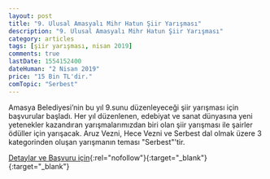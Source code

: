 ```yaml
---
layout: post
title: "9. Ulusal Amasyalı Mihr Hatun Şiir Yarışması"
description: "9. Ulusal Amasyalı Mihr Hatun Şiir Yarışması"
category: articles
tags: [şiir yarışması, nisan 2019]
comments: true
lastDate: 1554152400
dateHuman: "2 Nisan 2019"
price: "15 Bin TL'dir."
comTopic: "Serbest"
---
```


Amasya Belediyesi’nin bu yıl 9.sunu düzenleyeceği şiir yarışması için başvurular başladı. Her yıl düzenlenen, edebiyat ve sanat dünyasına yeni yetenekler kazandıran yarışmalarımızdan biri olan şiir yarışması ile şairler ödüller için yarışacak.
Aruz Vezni, Hece Vezni ve Serbest dal olmak üzere 3 kategorinden oluşan yarışmanın teması "Serbest"'tir.

[Detaylar ve Başvuru için](http://m.amasya.bel.tr/icerik/11/5276/9-ulusal-amasyali-mihr-hatun-siir-yarismasi-basladi.aspx?utm_source=edebiyatyarismalari.com&utm_medium=affiliate&utm_campaign=cpc){:rel="nofollow"}{:target="_blank"}{:target="_blank"}